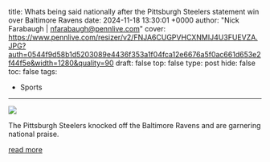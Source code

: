 title: Whats being said nationally after the Pittsburgh Steelers statement win over Baltimore Ravens
date: 2024-11-18 13:30:01 +0000
author: "Nick Farabaugh | nfarabaugh@pennlive.com"
cover: https://www.pennlive.com/resizer/v2/FNJA6CUGPVHCXNMIJ4U3FUEVZA.JPG?auth=0544f9d58b1d5203089e4436f353a1f04fca12e6676a5f0ac661d653e2f44f5e&width=1280&quality=90
draft: false
top: false
type: post
hide: false
toc: false
tags:
  - Sports
---

![](https://www.pennlive.com/resizer/v2/FNJA6CUGPVHCXNMIJ4U3FUEVZA.JPG?auth=0544f9d58b1d5203089e4436f353a1f04fca12e6676a5f0ac661d653e2f44f5e&width=1280&quality=90)

The Pittsburgh Steelers knocked off the Baltimore Ravens and are garnering national praise.

[read more](https://www.pennlive.com/steelers/2024/11/whats-being-said-nationally-after-the-pittsburgh-steelers-statement-win-over-baltimore-ravens.html)
